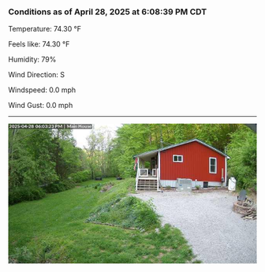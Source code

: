 ### Conditions as of April 28, 2025 at 6:08:39 PM CDT 

Temperature: 74.30 &deg;F

Feels like: 74.30 &deg;F

Humidity: 79%

Wind Direction: S

Windspeed: 0.0 mph

Wind Gust: 0.0 mph

---

<img src="./images/latest.jpeg"/>

